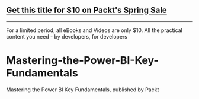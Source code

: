 ## [Get this title for $10 on Packt's Spring Sale](https://www.packt.com/V18510?utm_source=github&utm_medium=packt-github-repo&utm_campaign=spring_10_dollar_2022)
-----
For a limited period, all eBooks and Videos are only $10. All the practical content you need \- by developers, for developers

# Mastering-the-Power-BI-Key-Fundamentals
Mastering the Power BI Key Fundamentals, published by Packt
